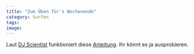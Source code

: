 ```yaml
---
title: "Zum Üben für's Wochenende"
category: Surfen
tags: 
image: 
---
```


Laut [DJ Scientist](http://www.djscientist.com) funktioniert diese [Anleitung](http://www.howtofoldashirt.net/). Ihr könnt es ja ausprobieren.